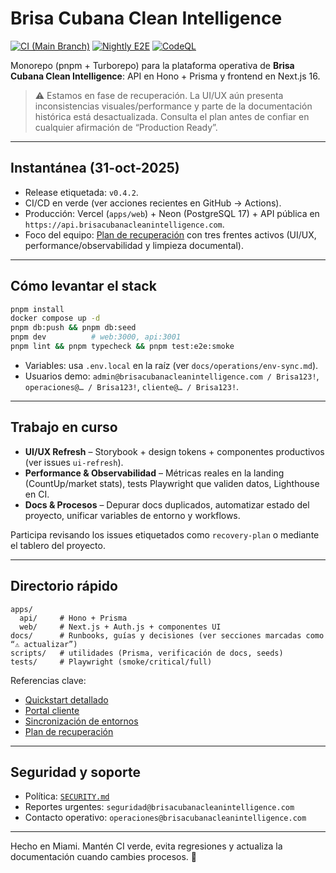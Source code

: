 # Brisa Cubana Clean Intelligence

[![CI (Main Branch)](https://img.shields.io/github/actions/workflow/status/albertodimas/brisa-cubana-clean-intelligence/ci.yml?label=CI&logo=github&style=for-the-badge)](https://github.com/albertodimas/brisa-cubana-clean-intelligence/actions/workflows/ci.yml)
[![Nightly E2E](https://img.shields.io/github/actions/workflow/status/albertodimas/brisa-cubana-clean-intelligence/nightly.yml?label=Nightly%20E2E&logo=github&style=for-the-badge)](https://github.com/albertodimas/brisa-cubana-clean-intelligence/actions/workflows/nightly.yml)
[![CodeQL](https://img.shields.io/github/actions/workflow/status/albertodimas/brisa-cubana-clean-intelligence/codeql.yml?label=CodeQL&logo=github&style=for-the-badge)](https://github.com/albertodimas/brisa-cubana-clean-intelligence/actions/workflows/codeql.yml)

Monorepo (pnpm + Turborepo) para la plataforma operativa de **Brisa Cubana Clean Intelligence**: API en Hono + Prisma y frontend en Next.js 16.

> ⚠️ Estamos en fase de recuperación. La UI/UX aún presenta inconsistencias visuales/performance y parte de la documentación histórica está desactualizada. Consulta el plan antes de confiar en cualquier afirmación de “Production Ready”.

---

## Instantánea (31-oct-2025)

- Release etiquetada: `v0.4.2`.
- CI/CD en verde (ver acciones recientes en GitHub → Actions).
- Producción: Vercel (`apps/web`) + Neon (PostgreSQL 17) + API pública en `https://api.brisacubanacleanintelligence.com`.
- Foco del equipo: [Plan de recuperación](docs/overview/recovery-plan.md) con tres frentes activos (UI/UX, performance/observabilidad y limpieza documental).

---

## Cómo levantar el stack

```bash
pnpm install
docker compose up -d
pnpm db:push && pnpm db:seed
pnpm dev          # web:3000, api:3001
pnpm lint && pnpm typecheck && pnpm test:e2e:smoke
```

- Variables: usa `.env.local` en la raíz (ver `docs/operations/env-sync.md`).
- Usuarios demo: `admin@brisacubanacleanintelligence.com / Brisa123!`, `operaciones@… / Brisa123!`, `cliente@… / Brisa123!`.

---

## Trabajo en curso

- **UI/UX Refresh** – Storybook + design tokens + componentes productivos (ver issues `ui-refresh`).
- **Performance & Observabilidad** – Métricas reales en la landing (CountUp/market stats), tests Playwright que validen datos, Lighthouse en CI.
- **Docs & Procesos** – Depurar docs duplicados, automatizar estado del proyecto, unificar variables de entorno y workflows.

Participa revisando los issues etiquetados como `recovery-plan` o mediante el tablero del proyecto.

---

## Directorio rápido

```
apps/
  api/     # Hono + Prisma
  web/     # Next.js + Auth.js + componentes UI
docs/      # Runbooks, guías y decisiones (ver secciones marcadas como “⚠️ actualizar”)
scripts/   # utilidades (Prisma, verificación de docs, seeds)
tests/     # Playwright (smoke/critical/full)
```

Referencias clave:

- [Quickstart detallado](docs/guides/quickstart.md)
- [Portal cliente](docs/guides/portal-client.md)
- [Sincronización de entornos](docs/operations/env-sync.md)
- [Plan de recuperación](docs/overview/recovery-plan.md)

---

## Seguridad y soporte

- Política: [`SECURITY.md`](SECURITY.md)
- Reportes urgentes: `seguridad@brisacubanacleanintelligence.com`
- Contacto operativo: `operaciones@brisacubanacleanintelligence.com`

---

Hecho en Miami. Mantén CI verde, evita regresiones y actualiza la documentación cuando cambies procesos. 💚
